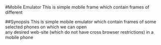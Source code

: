 #Mobile Emulator
This is simple mobile frame which contain frames of different 

##Synopsis
This is simple mobile emulator which contain frames of some selected phones on which we can open  
any desired web-site (which do not have cross browser restrictions) in a mobile phone
